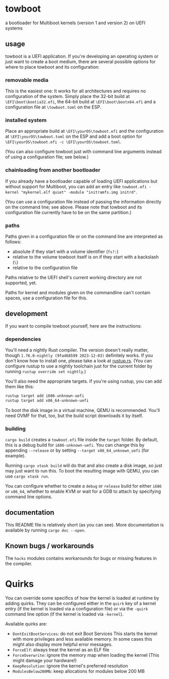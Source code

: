# towboot

a bootloader for Multiboot kernels (version 1 and version 2) on UEFI systems

## usage

towboot is a UEFI application. If you're developing an operating system or just
want to create a boot medium, there are several possible options for where to
place towboot and its configuration:

### removable media

This is the easiest one: It works for all architectures and requires no
configuration of the system.
Simply place the 32-bit build at `\EFI\boot\bootia32.efi`, the 64-bit build at
`\EFI\boot\bootx64.efi` and a configuration file at `\towboot.toml` on the ESP.

### installed system

Place an appropriate build at `\EFI\yourOS\towboot.efi` and the configuration
at `\EFI\yourOS\towboot.toml` on the ESP and add a boot option for
`\EFI\yourOS\towboot.efi -c \EFI\yourOS\towboot.toml`.

(You can also configure towboot just with command line arguments instead of
using a configuration file; see below.)

### chainloading from another bootloader

If you already have a bootloader capable of loading UEFI applications but
without support for Multiboot, you can add an entry like
`towboot.efi -kernel "mykernel.elf quiet" -module "initramfs.img initrd"`.

(You can use a configuration file instead of passing the information directly
on the command line; see above. Please note that towboot and its configuration
file currently have to be on the same partition.)

### paths

Paths given in a configuration file or on the command line are interpreted as
follows:
 * absolute if they start with a volume identifier (`fs?:`)
 * relative to the volume towboot itself is on if they start with a backslash (`\`)
 * relative to the configuration file

Paths relative to the UEFI shell's current working directory are not supported, yet.

Paths for kernel and modules given on the commandline can't contain spaces,
use a configuration file for this.

## development

If you want to compile towboot yourself, here are the instructions:

### dependencies

You'll need a nightly Rust compiler.
The version doesn't really matter,
though `1.76.0-nightly (9fad68599 2023-12-03)` definitely works.
If you don't know how to install one,
please take a look at [rustup.rs](https://rustup.rs/).
(You can configure rustup to use a nightly toolchain just for the current folder
by running `rustup override set nightly`.)

You'll also need the appropriate targets. If you're using rustup,
you can add them like this:

```sh
rustup target add i686-unknown-uefi
rustup target add x86_64-unknown-uefi
```

To boot the disk image in a virtual machine, QEMU is recommended.
You'll need OVMF for that, too, but the build script downloads it by itself.

### building

`cargo build` creates a `towboot.efi` file inside the `target` folder.
By default, this is a debug build for `i686-unknown-uefi`.
You can change this by appending `--release`
or by setting `--target x86_64_unknown_uefi` (for example).

Running `cargo xtask build` will do that and also create a disk image,
so just may just want to run this. To boot the resulting image with QEMU,
you can use `cargo xtask run`.

You can configure whether to create a `debug` or `release` build for
either `i686` or `x86_64`, whether to enable KVM or wait for a GDB to attach
by specifying command line options.

## documentation

This README file is relatively short (as you can see).
More documentation is available by running `cargo doc --open`.

## Known bugs / workarounds

The `hacks` modules contains workarounds for bugs or missing features in
the compiler.

# Quirks

You can override some specifics of how the kernel is loaded at runtime by
adding quirks. They can be configured either in the `quirk` key of a kernel
entry (if the kernel is loaded via a configuration file) or via the `-quirk`
command line option (if the kernel is loaded via `-kernel`).

Available quirks are:

* `DontExitBootServices`: do not exit Boot Services
        This starts the kernel with more privileges and less available memory.
        In some cases this might also display more helpful error messages.
* `ForceElf`: always treat the kernel as an ELF file
* `ForceOverwrite`: ignore the memory map when loading the kernel
        (This might damage your hardware!)
* `KeepResolution`: ignore the kernel's preferred resolution
* `ModulesBelow200Mb`: keep allocations for modules below 200 MB
